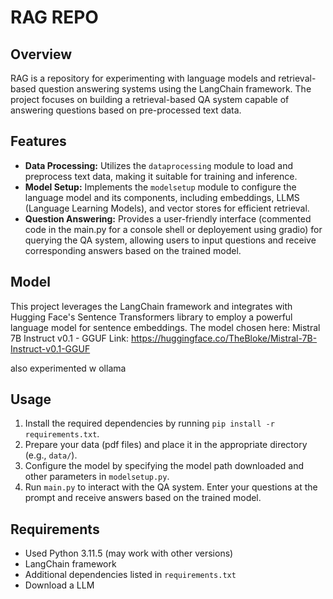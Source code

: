 # RAG REPO

## Overview
RAG is a repository for experimenting with language models and retrieval-based question answering systems using the LangChain framework. The project focuses on building a retrieval-based QA system capable of answering questions based on pre-processed text data.

## Features
- **Data Processing:** Utilizes the `dataprocessing` module to load and preprocess text data, making it suitable for training and inference.
- **Model Setup:** Implements the `modelsetup` module to configure the language model and its components, including embeddings, LLMS (Language Learning Models), and vector stores for efficient retrieval.
- **Question Answering:** Provides a user-friendly interface (commented code in the main.py for a console shell or deployement using gradio) for querying the QA system, allowing users to input questions and receive corresponding answers based on the trained model.

## Model
This project leverages the LangChain framework and integrates with Hugging Face's Sentence Transformers library to employ a powerful language model for sentence embeddings. The model chosen here:  Mistral 7B Instruct v0.1 - GGUF 
Link: https://huggingface.co/TheBloke/Mistral-7B-Instruct-v0.1-GGUF

also experimented w ollama

## Usage
1. Install the required dependencies by running `pip install -r requirements.txt`.
2. Prepare your data (pdf files) and place it in the appropriate directory (e.g., `data/`).
3. Configure the model by specifying the model path downloaded and other parameters in `modelsetup.py`.
4. Run `main.py` to interact with the QA system. Enter your questions at the prompt and receive answers based on the trained model.

## Requirements
- Used Python 3.11.5 (may work with other versions)
- LangChain framework
- Additional dependencies listed in `requirements.txt`
- Download a LLM
